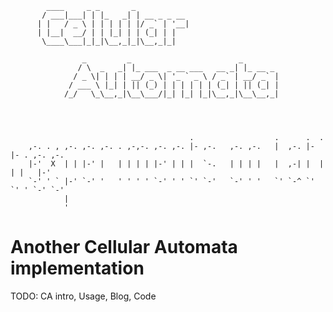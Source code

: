             ____     _ _       _            
           / ___|___| | |_   _| | __ _ _ __ 
          | |   / _ \ | | | | | |/ _` | '__|
          | |__|  __/ | | |_| | | (_| | |   
           \____\___|_|_|\__,_|_|\__,_|_|   

                    _         _                        _        
                   / \  _   _| |_ ___  _ __ ___   __ _| |_ __ _ 
                  / _ \| | | | __/ _ \| '_ ` _ \ / _` | __/ _` |
                 / ___ \ |_| | || (_) | | | | | | (_| | || (_| |
                /_/   \_\__,_|\__\___/|_| |_| |_|\__,_|\__\__,_|
                                                                



                                            .                  .      .  .            
        ,-. . , ,-. ,-. ,-. . ,-,-. ,-. ,-. |- ,-.   ,-. ,-.   |  ,-. |- |- . ,-. ,-. 
        |-'  X  | | |-' |   | | | | |-' | | |  `-.   | | | |   |  ,-| |  |  | |   |-' 
        `-' ' ` |-' `-' '   ' ' ' ' `-' ' ' `' `-'   `-' ' '   `' `-^ `' `' ' `-' `-' 
                |                                                                     
                '                                                                     

Another Cellular Automata implementation
=====================================

TODO: CA intro, Usage, Blog, Code
